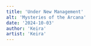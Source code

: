 ```yaml
---
title: 'Under New Management'
alt: 'Mysteries of the Arcana'
date: '2024-10-03'
author: 'Keira'
artist: 'Keira'
---
```

